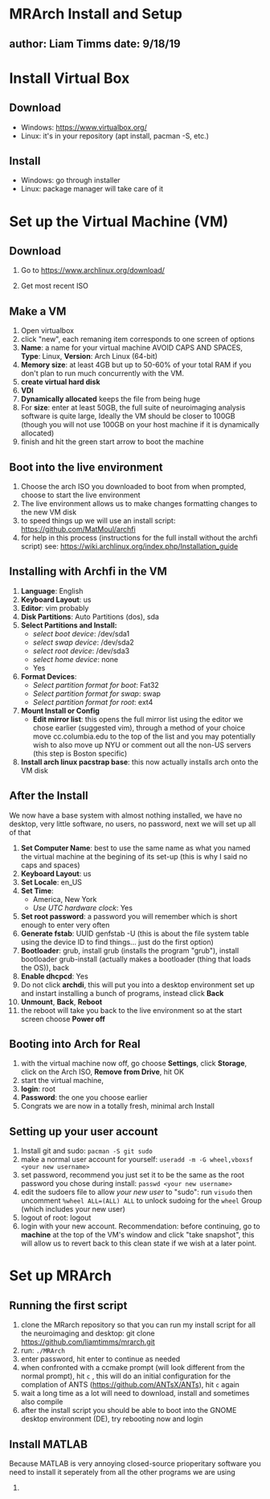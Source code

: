 # MRArch Install and Setup
author: Liam Timms
date: 9/18/19
---

# Install Virtual Box
## Download
* Windows: https://www.virtualbox.org/
* Linux: it's in your repository (apt install, pacman -S, etc.)

## Install
* Windows: go through installer
* Linux: package manager will take care of it

# Set up the Virtual Machine (VM)
## Download

1. Go to https://www.archlinux.org/download/

2. Get most recent ISO

## Make a VM
1. Open virtualbox
2. click "new", each remaning item corresponds to one screen of options
3. **Name**: a name for your virtual machine AVOID CAPS AND SPACES, **Type**: Linux, **Version**: Arch Linux (64-bit)
4. **Memory size**: at least 4GB but up to 50-60% of your total RAM if you don't plan to run much concurrently with the VM.
5. **create virtual hard disk**
6. **VDI**
7. **Dynamically allocated** keeps the file from being huge
8. For **size**: enter at least 50GB, the full suite of neuroimaging analysis software is quite large, Ideally the VM should be closer to 100GB (though you will not use 100GB on your host machine if it is dynamically allocated)
9. finish and hit the green start arrow to boot the machine

## Boot into the live environment
1. Choose the arch ISO you downloaded to boot from when prompted, choose to start the live environment
2. The live environment allows us to make changes formatting changes to the new VM disk
3. to speed things up we will use an install script: https://github.com/MatMoul/archfi
5. for help in this process (instructions for the full install without the archfi script) see: https://wiki.archlinux.org/index.php/Installation_guide

## Installing with Archfi in the VM
1. **Language**: English
2. **Keyboard Layout**: us
3. **Editor**: vim probably
4. **Disk Partitions**: Auto Partitions (dos), sda
5. **Select Partitions and Install:**
    * *select boot device*: /dev/sda1
    * *select swap device*: /dev/sda2
    * *select root device*: /dev/sda3
    * *select home device*: none
    * Yes
6. **Format Devices**:
    * *Select partition format for boot*: Fat32
    * *Select partition format for swap*: swap
    * *Select partition format for root*: ext4
7. **Mount Install or Config**
    * **Edit mirror list**: this opens the full mirror list using the editor we chose earlier (suggested vim), through a method of your choice move cc.columbia.edu to the top of the list and you may potentially wish to also move up NYU or comment out all the non-US servers (this step is Boston specific)
8. **Install arch linux pacstrap base**: this now actually installs arch onto the VM disk

## After the Install

We now have a base system with almost nothing installed, we have no desktop, very little software, no users, no password, next we will set up all of that

1. **Set Computer Name**: best to use the same name as what you named the virtual machine at the begining of its set-up (this is why I said no caps and spaces)
2. **Keyboard Layout**: us
3. **Set Locale**: en\_US
4. **Set Time**:
    * America, New York
    * *Use UTC hardware clock*: Yes
5. **Set root password**: a password you will remember which is short enough to enter very often
6. **Generate fstab**: UUID genfstab -U (this is about the file system table using the device ID to find things... just do the first option)
7. **Bootloader**: grub, install grub (installs the program "grub"), install bootloader grub-install (actually makes a bootloader (thing that loads the OS)), back
8. **Enable dhcpcd**: Yes
9. Do not click **archdi**, this will put you into a desktop environment set up and instart installing a bunch of programs, instead click **Back**
10. **Unmount**, **Back**, **Reboot**
11. the reboot will take you back to the live environment so at the start screen choose **Power off**

## Booting into Arch for Real
1. with the virtual machine now off, go choose **Settings**, click **Storage**, click on the Arch ISO, **Remove from Drive**, hit OK
2. start the virtual machine,
3. **login**: root
4. **Password**: the one you choose earlier
5. Congrats we are now in a totally fresh, minimal arch Install

## Setting up your user account
1. Install git and sudo: `pacman -S git sudo`
2. make a normal user account for yourself: `useradd -m -G wheel,vboxsf <your new username>`
3. set password, recommend you just set it to be the same as the root password you chose during install: `passwd <your new username>`
4. edit the sudoers file to allow *your new user* to "sudo": run `visudo` then uncomment `%wheel ALL=(ALL) ALL` to unlock sudoing for the `wheel` Group (which includes your new user)
4. logout of root: logout
5. login with your new account. Recommendation: before continuing, go to **machine** at the top of the VM's window and click "take snapshot", this will allow us to revert back to this clean state if we wish at a later point.

# Set up MRArch
## Running the first script
1. clone the MRarch repository so that you can run my install script for all the neuroimaging and desktop: git clone https://github.com/liamtimms/mrarch.git
2. run: `./MRArch`
3. enter password, hit enter to continue as needed
4. when confronted with a ccmake prompt (will look different from the normal prompt), hit `c` , this will do an initial configuration for the complation of ANTS (https://github.com/ANTsX/ANTs), hit `c` again
4. wait a long time as a lot will need to download, install and sometimes also compile
5. after the install script you should be able to boot into the GNOME desktop environment (DE), try rebooting now and login

## Install MATLAB
Because MATLAB is very annoying closed-source prioperitary software you need to install it seperately from all the other programs we are using

1.



